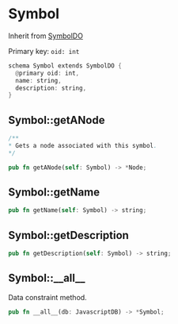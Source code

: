 # Symbol

Inherit from [SymbolDO](./SymbolDO.md)

Primary key: `oid: int`

```rust
schema Symbol extends SymbolDO {
  @primary oid: int,
  name: string,
  description: string,
}
```
## Symbol::getANode

```java
/**
* Gets a node associated with this symbol.
*/
```
```rust
pub fn getANode(self: Symbol) -> *Node;
```
## Symbol::getName

```rust
pub fn getName(self: Symbol) -> string;
```
## Symbol::getDescription

```rust
pub fn getDescription(self: Symbol) -> string;
```
## Symbol::\_\_all\_\_

Data constraint method.

```rust
pub fn __all__(db: JavascriptDB) -> *Symbol;
```
